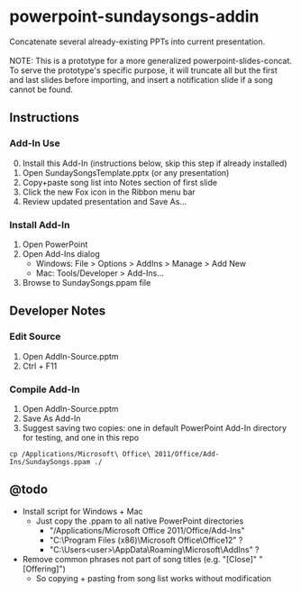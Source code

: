 # powerpoint-sundaysongs-addin
Concatenate several already-existing PPTs into current presentation.
<br /><br />NOTE: This is a prototype for a more generalized powerpoint-slides-concat. To serve the prototype's specific purpose, it will truncate all but the first and last slides before importing, and insert a notification slide if a song cannot be found.
<!-- @todo: powerpoint-slides-import better name? + better keywordy description -->


## Instructions

### Add-In Use
0. Install this Add-In (instructions below, skip this step if already installed)
1. Open SundaySongsTemplate.pptx (or any presentation)
2. Copy+paste song list into Notes section of first slide
3. Click the new Fox icon in the Ribbon menu bar
4. Review updated presentation and Save As...

### Install Add-In
1. Open PowerPoint
2. Open Add-Ins dialog
	- Windows: File > Options > AddIns > Manage > Add New
	- Mac: Tools/Developer > Add-Ins...
3. Browse to SundaySongs.ppam file



## Developer Notes

### Edit Source
1. Open AddIn-Source.pptm
2. Ctrl + F11

### Compile Add-In
1. Open AddIn-Source.pptm
2. Save As Add-In
3. Suggest saving two copies: one in default PowerPoint Add-In directory for testing, and one in this repo
```shell
cp /Applications/Microsoft\ Office\ 2011/Office/Add-Ins/SundaySongs.ppam ./
```



## @todo
- Install script for Windows + Mac
	- Just copy the .ppam to all native PowerPoint directories
		- "/Applications/Microsoft Office 2011/Office/Add-Ins"
		- "C:\Program Files (x86)\Microsoft Office\Office12" ?
		- "C:\Users\<user>\AppData\Roaming\Microsoft\AddIns" ?
- Remove common phrases not part of song titles (e.g. "[Close]" "[Offering]")
	- So copying + pasting from song list works without modification


<!--

Sub findAndImport()
	Dim song As Variant
	Dim files As Collection
	Dim file As Variant
	Dim fileMatch As Variant
	Dim addSlidesAfterIndex As Long
	Dim blankSlide As Slide
	Dim leadingTruncateMatchChecks() As Variant
	leadingTruncateMatchChecks = Array(127,32,24,18,12)

	If Len(ActivePresentation.path) = 0 Then
		MsgBox "Please save your presentation before running"
		Exit Sub
	End If

	' Remove all but first and last slides
	Do While ActivePresentation.Slides.count > 2
		ActivePresentation.Slides(2).Delete
	Loop

	Set files = listFiles(getSongsDirectory())
	For Each song In getSongListInput()
		fileMatch = findMatch(files,song,leadingTruncateMatchChecks)
		addSlidesAfterIndex = ActivePresentation.Slides.count - 1
		If addSlidesAfterIndex < 1 Then addSlidesAfterIndex = 1
		If Not IsNull(fileMatch) Then
			Debug.Print "MATCH: " & song & " == " & fileMatch(0)
			If onMac() Then
				fileToInsert = Replace(Replace(fileMatch(1), "Macintosh HD", ""), ":", "/")
			Else
				fileToInsert = fileMatch(1)
			End If
			Debug.Print "fileToInsert: " & fileToInsert
			ActivePresentation.Slides.InsertFromFile fileToInsert, addSlidesAfterIndex
		Else
			Debug.Print "NO MATCH: " & song
			'Set blankSlide = ActivePresentation.Slides.AddSlide(addSlidesAfterIndex+1, ActivePresentation.Slides(1).CustomLayout)
			Set blankSlide = ActivePresentation.Slides.AddSlide(addSlidesAfterIndex + 1, ActivePresentation.Designs(1).SlideMaster.CustomLayouts(1))
			blankSlide.Shapes.Title.TextFrame.TextRange.Text = song
		End If
	Next song
End Sub

Function getSongsDirectory()
	' Application.FileDialog not found?
	' Application.FileDialog(msoFileDialogFolderPicker)
	' getSongsDirectory = "/Users/ahulce/Dropbox/Beachmint/powerpoint-sundaysongs-addin/example-songs/"
	' getSongsDirectory = "Macintosh HD:Users:ahulce:Dropbox:Beachmint:powerpoint-sundaysongs-addin:example-songs:"
	getSongsDirectory = appendDirectorySeparator(ActivePresentation.path)
End Function

Function findMatch(ByRef files As Collection, ByVal song As String, ByRef leadingTruncate() As Variant) As Variant
	Dim fileMatches As Collection
	Dim i As Integer

	For i=0 To UBound(leadingTruncate)
		Set fileMatches = findMatches(files,song,leadingTruncate(i))
		If fileMatches.Count = 1 Then
			findMatch = fileMatches(1)
			exit Function
		ElseIf fileMatches.Count > 1 Then
			findMatch = Null
			exit Function
		End If
	Next i
	findMatch = Null
End Function

Function findMatches(ByRef files As Collection, ByVal song As String, ByVal leadingTruncate As Integer) As Collection
	Dim fileMatches As New Collection

	If IsNull(leadingTruncate) Then leadingTruncate = 127

	For Each file In files
		If normalize(Left(song,leadingTruncate)) = normalize(Left(file(0),leadingTruncate)) Then
			fileMatches.Add file
		End If
	Next file

	Set findMatches = fileMatches
End Function

Function getSongListInput() As Collection
	' Songs separated by newlines or semicolons in first slide notes
	Dim notes As String
	Dim lines() As String
	Dim line As String
	Dim songs As New Collection
	Dim i As Integer

	notes = ActivePresentation.Slides(1).NotesPage.Shapes.Placeholders(2).TextFrame.TextRange.Text
	'lines = Split(notes, vbLf)
	'lines = Split(notes, vbCrLf)
	If onMac() Then
		lines = Split(notes, vbNewLine)
	Else
		lines = Split(notes, Strings.Chr(13))
	End If
	For i = 0 To UBound(lines)
		line = Trim(lines(i))
		If line <> "" Then
			songs.Add line
		End If
	Next i
	Set getSongListInput = songs
End Function

Function listFiles(ByVal path As String) As Collection
	' WARNING: This isn't multi-client safe, could result in infinite while()
	Dim items As New Collection
	Dim fileName As String
	Dim subfolders As New Collection
	Dim subfolder As Variant
	Dim subfolderItem As Variant

	fileName = Dir(path, vbDirectory)
	Do While Len(fileName) > 0
		If Left(fileName, 1) <> "." Then
			If Right(fileName, 5) = ".pptx" Or Right(fileName, 4) = ".ppt" Then
				items.Add Array(fileName, path & fileName)
			ElseIf IsDir(path & fileName) Then
				' Cannot recurse here, see WARNING above
				subfolders.Add appendDirectorySeparator(path & fileName)
			End If
		End If
		fileName = Dir
	Loop
	For Each subfolder In subfolders
		For Each subfolderItem In listFiles(subfolder)
			items.Add subfolderItem
		Next subfolderItem
	Next subfolder
	Set listFiles = items
End Function

Function IsDir(ByVal path As String) As Boolean
	If GetAttr(path) And vbDirectory Then
		IsDir = True
	End If
End Function

Function normalize(ByVal str As String) As String
	str = LCase(str)
	str = Replace(Replace(str, ".pptx", ""), ".ppt", "")
	' Note: On mac, replaces end bits of long names with weird stuff (hex?). @todo: could translate this back
	str = Trim(str)
	str = stripNonAlphaNumeric(str)
	normalize = str
End Function

Function stripNonAlphaNumeric(ByVal str As String) As String
	Dim i As Integer
	Dim strStripped As String

	For i = 1 To Len(str)
		Select Case Asc(Mid(str, i, 1))
			Case 48 To 57, 65 To 90, 97 To 122:
				strStripped = strStripped & Mid(str, i, 1)
		End Select
	Next
	stripNonAlphaNumeric = strStripped
End Function

Function appendDirectorySeparator(ByVal path As String) As String
	Dim sep As String
	sep = getDirectorySeparatorFromPath(path)
	If Right(path, 1) <> sep Then path = path & sep
	appendDirectorySeparator = path
End Function

Function getDirectorySeparatorFromPath(ByVal path As String) As String
	Dim sep As String
	sep = "\"
	If UBound(Split(path, ":")) > 1 Then sep = ":"
	getDirectorySeparatorFromPath = sep
End Function

Function onMac() As Boolean
	If getDirectorySeparatorFromPath(ActivePresentation.path) = ":" Then onMac = True
End Function



''' CLEANER BUT DONT WORK ATTEMPTS BELOW '''


' FileSystemObject not found :(
Private Function listFiles(ByVal path As String) As String()
	'Dim fso As New FileSystemObject
	Dim fso As Object
	Dim dir As Object
	Dim file As Object
	Dim n As Integer
	Dim result() As String

	Set fso = createObject("FileSystemObject")
	Set dir = objFSO.GetFolder(path)
	For Each file In dir.Files
		ReDim Preserve result(n) As String
		result(n) = file.path & file.name
		n = n+1
	Next file

	listFiles = result
End Function

' Doesnt work without ActiveX stuff... :(
Function SplitRe(text As String, pattern As String, Optional ignorecase As Boolean) As String()
	' Use example: getSongListInput = SplitRe(notes, "\n\r|\r\n|\r|\n|\s*;\s*")
	Static re As Object
	If re Is Nothing Then
		Set re = CreateObject("VBScript.RegExp")
		re.Global = True
		re.MultiLine = True
	End If
	re.ignorecase = ignorecase
	re.pattern = pattern
	SplitRe = Strings.Split(re.Replace(text, vbNullChar), vbNullChar)
End Function

-->
